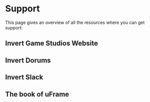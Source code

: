 # Support

This page gives an overview of all the resources where you can get support:

## Invert Game Studios Website
## Invert Dorums
## Invert Slack
## The book of uFrame
